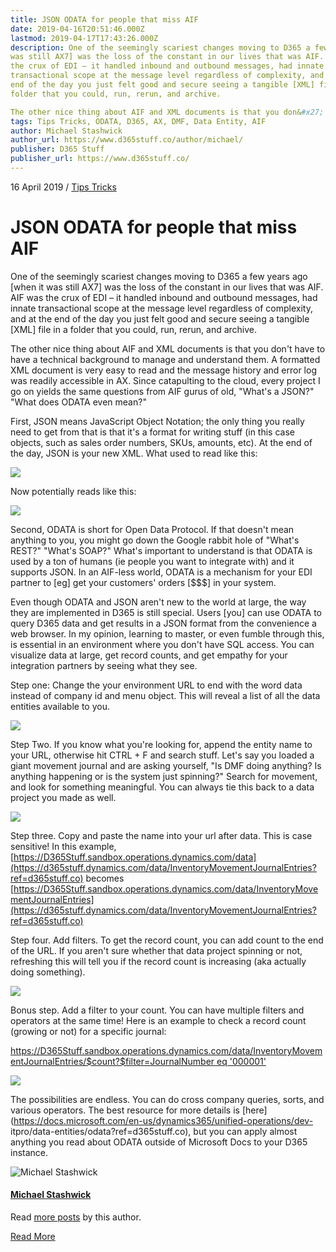 ```yaml
---
title: JSON ODATA for people that miss AIF
date: 2019-04-16T20:51:46.000Z
lastmod: 2019-04-17T17:43:26.000Z
description: One of the seemingly scariest changes moving to D365 a few years ago [when it
was still AX7] was the loss of the constant in our lives that was AIF.  AIF was
the crux of EDI – it handled inbound and outbound messages, had innate
transactional scope at the message level regardless of complexity, and at the
end of the day you just felt good and secure seeing a tangible [XML] file in a
folder that you could, run, rerun, and archive.

The other nice thing about AIF and XML documents is that you don&#x27;
tags: Tips Tricks, ODATA, D365, AX, DMF, Data Entity, AIF
author: Michael Stashwick
author_url: https://www.d365stuff.co/author/michael/
publisher: D365 Stuff
publisher_url: https://www.d365stuff.co/
---
```


16 April 2019 / [Tips Tricks](/tag/tips-tricks/)

# JSON ODATA for people that miss AIF

One of the seemingly scariest changes moving to D365 a few years ago [when it
was still AX7] was the loss of the constant in our lives that was AIF. AIF was
the crux of EDI – it handled inbound and outbound messages, had innate
transactional scope at the message level regardless of complexity, and at the
end of the day you just felt good and secure seeing a tangible [XML] file in a
folder that you could, run, rerun, and archive.

The other nice thing about AIF and XML documents is that you don't have to
have a technical background to manage and understand them. A formatted XML
document is very easy to read and the message history and error log was
readily accessible in AX. Since catapulting to the cloud, every project I go
on yields the same questions from AIF gurus of old, "What's a JSON?" "What
does ODATA even mean?"

First, JSON means JavaScript Object Notation; the only thing you really need
to get from that is that it's a format for writing stuff (in this case
objects, such as sales order numbers, SKUs, amounts, etc). At the end of the
day, JSON is your new XML. What used to read like this:

![](https://www.d365stuff.co/content/images/2019/04/image-1.png)

Now potentially reads like this:

![](https://www.d365stuff.co/content/images/2019/04/image-2.png)

Second, ODATA is short for Open Data Protocol. If that doesn't mean anything
to you, you might go down the Google rabbit hole of "What's REST?" "What's
SOAP?" What's important to understand is that ODATA is used by a ton of humans
(ie people you want to integrate with) and it supports JSON. In an AIF-less
world, ODATA is a mechanism for your EDI partner to [eg] get your customers'
orders [$$$] in your system.

Even though ODATA and JSON aren't new to the world at large, the way they are
implemented in D365 is still special. Users [you] can use ODATA to query D365
data and get results in a JSON format from the convenience a web browser. In
my opinion, learning to master, or even fumble through this, is essential in
an environment where you don't have SQL access. You can visualize data at
large, get record counts, and get empathy for your integration partners by
seeing what they see.

Step one: Change the your environment URL to end with the word data instead of
company id and menu object. This will reveal a list of all the data entities
available to you.

![](https://www.d365stuff.co/content/images/2019/04/image-3.png)

Step Two. If you know what you're looking for, append the entity name to your
URL, otherwise hit CTRL + F and search stuff. Let's say you loaded a giant
movement journal and are asking yourself, "Is DMF doing anything? Is anything
happening or is the system just spinning?" Search for movement, and look for
something meaningful. You can always tie this back to a data project you made
as well.

![](https://www.d365stuff.co/content/images/2019/04/image-4.png)

Step three. Copy and paste the name into your url after data. This is case
sensitive! In this example,
[https://D365Stuff.sandbox.operations.dynamics.com/data](https://d365stuff.dynamics.com/data/InventoryMovementJournalEntries?ref=d365stuff.co)
becomes
[https://D365Stuff.sandbox.operations.dynamics.com/data/InventoryMovementJournalEntries](https://d365stuff.dynamics.com/data/InventoryMovementJournalEntries?ref=d365stuff.co)

Step four. Add filters. To get the record count, you can add count to the end
of the URL. If you aren't sure whether that data project spinning or not,
refreshing this will tell you if the record count is increasing (aka actually
doing something).

![](https://www.d365stuff.co/content/images/2019/04/image-7.png)

Bonus step. Add a filter to your count. You can have multiple filters and
operators at the same time! Here is an example to check a record count
(growing or not) for a specific journal:

[https://D365Stuff.sandbox.operations.dynamics.com/data/InventoryMovementJournalEntries/$count?$filter=JournalNumber
eq
'000001'](https://d365stuff.sandbox.operations.dynamics.com/data/InventoryMovementJournalEntries/$count?%24filter=JournalNumber+eq+%27000001%27&ref=d365stuff.co)

![](https://www.d365stuff.co/content/images/2019/04/image-6.png)

The possibilities are endless. You can do cross company queries, sorts, and
various operators. The best resource for more details is
[here](https://docs.microsoft.com/en-us/dynamics365/unified-operations/dev-
itpro/data-entities/odata?ref=d365stuff.co), but you can apply almost anything
you read about ODATA outside of Microsoft Docs to your D365 instance.

![Michael Stashwick](/content/images/size/w100/2019/07/FacePic.jpg)

#### [Michael Stashwick](/author/michael/)

Read [more posts](/author/michael/) by this author.

[Read More](/author/michael/)

